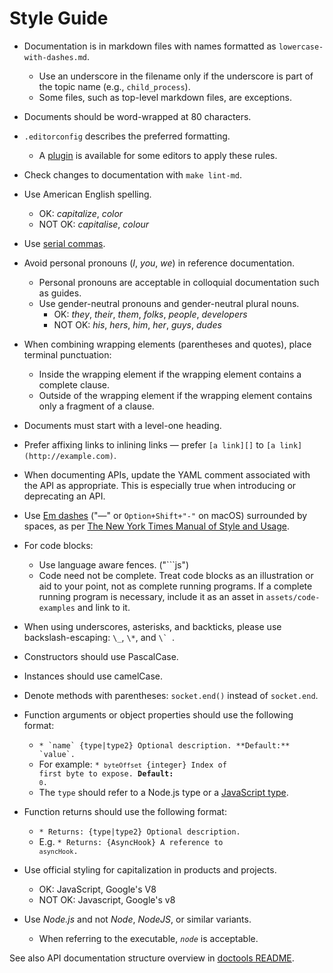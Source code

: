 # Style Guide

* Documentation is in markdown files with names formatted as
  `lowercase-with-dashes.md`.
  * Use an underscore in the filename only if the underscore is part of the
    topic name (e.g., `child_process`).
  * Some files, such as top-level markdown files, are exceptions.
* Documents should be word-wrapped at 80 characters.
* `.editorconfig` describes the preferred formatting.
  * A [plugin][] is available for some editors to apply these rules.
* Check changes to documentation with `make lint-md`.
* Use American English spelling.
  * OK: _capitalize_, _color_
  * NOT OK: _capitalise_, _colour_
* Use [serial commas][].
* Avoid personal pronouns (_I_, _you_, _we_) in reference documentation.
  * Personal pronouns are acceptable in colloquial documentation such as guides.
  * Use gender-neutral pronouns and gender-neutral plural nouns.
    * OK: _they_, _their_, _them_, _folks_, _people_, _developers_
    * NOT OK: _his_, _hers_, _him_, _her_, _guys_, _dudes_
* When combining wrapping elements (parentheses and quotes), place terminal
  punctuation:
  * Inside the wrapping element if the wrapping element contains a complete
    clause.
  * Outside of the wrapping element if the wrapping element contains only a
    fragment of a clause.
* Documents must start with a level-one heading.
* Prefer affixing links to inlining links — prefer `[a link][]` to
  `[a link](http://example.com)`.
* When documenting APIs, update the YAML comment associated with the API as
  appropriate. This is especially true when introducing or deprecating an API.
* Use [Em dashes][] ("—" or `Option+Shift+"-"` on macOS) surrounded by spaces,
  as per [The New York Times Manual of Style and Usage][].
* For code blocks:
  * Use language aware fences. ("```js")
  * Code need not be complete. Treat code blocks as an illustration or aid to
    your point, not as complete running programs. If a complete running program
    is necessary, include it as an asset in `assets/code-examples` and link to
    it.
* When using underscores, asterisks, and backticks, please use
  backslash-escaping: `\_`, `\*`, and ``\` ``.
* Constructors should use PascalCase.
* Instances should use camelCase.
* Denote methods with parentheses: `socket.end()` instead of `socket.end`.
* Function arguments or object properties should use the following format:
  * ```* `name` {type|type2} Optional description. **Default:** `value`.```
  <!--lint disable maximum-line-length remark-lint-->
  * For example: <code>* `byteOffset` {integer} Index of first byte to expose. **Default:** `0`.</code>
  <!--lint enable maximum-line-length remark-lint-->
  * The `type` should refer to a Node.js type or a [JavaScript type][].
* Function returns should use the following format:
  * <code>* Returns: {type|type2} Optional description.</code>
  * E.g. <code>* Returns: {AsyncHook} A reference to `asyncHook`.</code>
* Use official styling for capitalization in products and projects.
  * OK: JavaScript, Google's V8
  <!--lint disable prohibited-strings remark-lint-->
  * NOT OK: Javascript, Google's v8
  <!-- lint enable prohibited-strings remark-lint-->

* Use _Node.js_ and not _Node_, _NodeJS_, or similar variants.
  * When referring to the executable, _`node`_ is acceptable.

See also API documentation structure overview in [doctools README][].

[Em dashes]: https://en.wikipedia.org/wiki/Dash#Em_dash
[Javascript type]: https://developer.mozilla.org/en-US/docs/Web/JavaScript/Guide/Grammar_and_types#Data_structures_and_types
[serial commas]: https://en.wikipedia.org/wiki/Serial_comma
[The New York Times Manual of Style and Usage]: https://en.wikipedia.org/wiki/The_New_York_Times_Manual_of_Style_and_Usage
[plugin]: https://editorconfig.org/#download
[doctools README]: ../tools/doc/README.md
